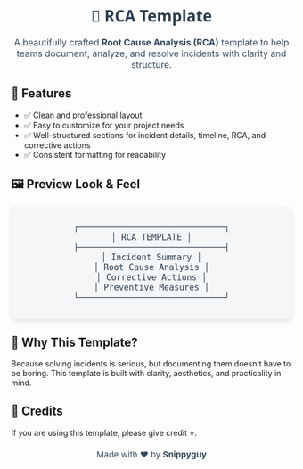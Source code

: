 <h1 align="center" style="font-family: 'Segoe UI', Tahoma, Geneva, Verdana, sans-serif; color:#2C3E50;">
📑 RCA Template
</h1>

<p align="center" style="font-size:16px; color:#34495E;">
A beautifully crafted <strong>Root Cause Analysis (RCA)</strong> template to help teams document, analyze, 
and resolve incidents with clarity and structure.  
</p>

## 🎨 Features

- ✅ Clean and professional layout  
- ✅ Easy to customize for your project needs  
- ✅ Well-structured sections for incident details, timeline, RCA, and corrective actions  
- ✅ Consistent formatting for readability  

## 🖼️ Preview Look & Feel

<div align="center" style="background:#F4F6F7; padding:15px; border-radius:12px; box-shadow:0px 4px 8px rgba(0,0,0,0.1);">
    <p style="font-family: monospace; color:#2C3E50; font-size:15px;">
    ┌─────────────────────────────┐ <br/>
    │        RCA TEMPLATE         │ <br/>
    ├─────────────────────────────┤ <br/>
    │ Incident Summary            │ <br/>
    │ Root Cause Analysis         │ <br/>
    │ Corrective Actions          │ <br/>
    │ Preventive Measures         │ <br/>
    └─────────────────────────────┘
    </p>
</div>

## 🌟 Why This Template?

Because solving incidents is serious, but documenting them doesn’t have to be boring.
This template is built with clarity, aesthetics, and practicality in mind.

## 🙌 Credits

If you are using this template, please give credit ⭐.
<p align="center" style="color:#34495E; font-size:15px;"> Made with ❤️ by <strong>Snippyguy</strong> </p> 

